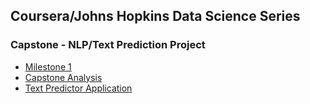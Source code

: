
## Coursera/Johns Hopkins Data Science Series
### Capstone - NLP/Text Prediction Project

* [Milestone 1](milestone.md)
* [Capstone Analysis](capstone.md)
* [Text Predictor Application](https://pchuck.shinyapps.io/text-predictor)


